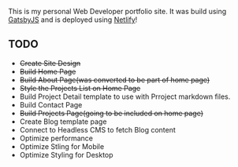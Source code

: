 This is my personal Web Developer portfolio site. It was build using [GatsbyJS](https://gatsbyjs.org) and is deployed using [Netlify](https://netlify.com)!

## TODO

- ~~Create Site Design~~
- ~~Build Home Page~~
- ~~Build About Page(was converted to be part of home page)~~
- ~~Style the Projects List on Home Page~~
- Build Project Detail template to use with Prroject markdown files.
- Build Contact Page
- ~~Build Projects Page(going to be included on home page)~~
- Create Blog template page
- Connect to Headless CMS to fetch Blog content
- Optimize performance
- Optimize Stling for Mobile
- Optimize Styling for Desktop
